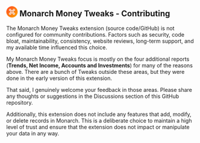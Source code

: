 ##  <img src="/images/mt_icon128.png" style="margin-bottom:-3px; width:30px; height:30px;"/> Monarch Money Tweaks - Contributing

The Monarch Money Tweaks extension (source code/GitHub) is not configured for community contributions. Factors such as security, code bloat, maintainability, consistency, website reviews, long-term support, and my available time influenced this choice.

My Monarch Money Tweaks focus is mostly on the four additional reports (**Trends, Net Income, Accounts and Investments**) for many of the reasons above.  There are a bunch of Tweaks outside these areas, but they were done in the early version of this extension.

That said, I genuinely welcome your feedback in those areas. Please share any thoughts or suggestions in the Discussions section of this GitHub repository.

Additionally, this extension does not include any features that add, modify, or delete records in Monarch. This is a deliberate choice to maintain a high level of trust and ensure that the extension does not impact or manipulate your data in any way.
